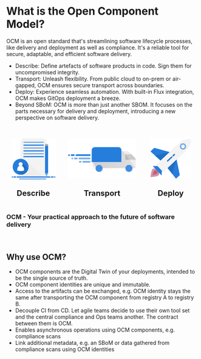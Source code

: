 # What is the Open Component Model?

 OCM is an open standard that's streamlining software lifecycle processes, like delivery and deployment as well as compliance.
 It's a reliable tool for secure, adaptable, and efficient software delivery.

- Describe: Define artefacts of software products in code. Sign them for uncompromised integrity.
- Transport: Unleash flexibility. From public cloud to on-prem or air-gapped, OCM ensures secure transport across boundaries.
- Deploy: Experience seamless automation. With built-in Flux integration, OCM makes GitOps deployment a breeze.
- Beyond SBoM: OCM is more than just another SBOM. It focuses on the parts necessary for delivery and deployment,
  introducing a new perspective on software delivery.  

&nbsp;&nbsp;

<div style="display: grid; grid-template-columns: repeat(3, 1fr); grid-gap: 20px; margin-bottom: 40px;">
  <div style="text-align: center;">
    <img src="../../../../static/images/describe-test.png" alt="Describe" style="max-width: 120px;">
  </div>
  <div style="text-align: center;">
    <img src="../../../../static/images/transport-test.png" alt="Transport" style="max-width: 180px;">
  </div>
  <div style="text-align: center;">
    <img src="../../../../static/images/deploy-test.png" alt="Deploy" style="max-width: 120px;">
  </div>
  <div style="text-align: center;">
    <h3 style="font-size: 20px; font-weight: bold; margin: 0;">Describe</h3>
  </div>
  <div style="text-align: center;">
    <h3 style="font-size: 20px; font-weight: bold; margin: 0;">Transport</h3>
  </div>
  <div style="text-align: center;">
    <h3 style="font-size: 20px; font-weight: bold; margin: 0;">Deploy</h3>
  </div>
</div>
  
### OCM - Your practical approach to the future of software delivery

&nbsp;&nbsp;&nbsp;&nbsp;

## Why use OCM?

- OCM components are the Digital Twin of your deployments, intended to be the single source of truth.
- OCM component identities are unique and immutable.
- Access to the artifacts can be exchanged, e.g. OCM identity stays the same after transporting the OCM component from registry A to registry B.
- Decouple CI from CD. Let agile teams decide to use their own tool set and the central compliance and Ops teams another. The contract between them is OCM.
- Enables asynchronous operations using OCM components, e.g. compliance scans
- Link additional metadata, e.g. an SBoM or data gathered from compliance scans using OCM identities
